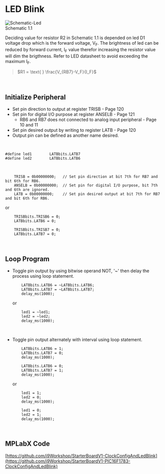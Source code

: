 # LED Blink

![Schematic-Led](https://github.com/user-attachments/assets/5d0bba85-4a6e-4db4-8cc8-58a231f12aa0)
<br/>
Schematic 1.1
<br/>

Deciding value for resistor R2 in Schematic 1.1 is depended on led D1 voltage drop which is the forward voltage, V<sub>F</sub>.
The brightness of led can be reduced by forward current, I<sub>F</sub> value therefor increasing the resistor value will dim the brigthness.
Refer to LED datasheet to avoid exceeding the maximum I<sub>F</sub>.
>$R1 = \text{ } \frac{V_{RB7}-V_F}{I_F}$
<br/>

## Initialize Peripheral
* Set pin direction to output at register TRISB - Page 120
* Set pin for digital I/O purpose at register ANSELB - Page 121
  - RB6 and RB7 does not connected to analog input peripheral - Page 10 and 11
* Set pin desired output by writing to register LATB - Page 120
* Output pin can be defined as another name desired.
<br/>

```
#define led1        LATBbits.LATB7
#define led2        LATBbits.LATB6
```

<br/>

```
    TRISB = 0b00000000;   // Set pin direction at bit 7th for RB7 and bit 6th for RB6.
    ANSELB = 0b00000000;  // Set pin for digital I/O purpose, bit 7th and 6th are ignored.
    LATB = 0b00000000;    // Set pin desired output at bit 7th for RB7 and bit 6th for RB6.
```
or
```
    TRISBbits.TRISB6 = 0;
    LATBbits.LATB6 = 0;
    
    TRISBbits.TRISB7 = 0;
    LATBbits.LATB7 = 0;
```
<br/>

## Loop Program
* Toggle pin output by using bitwise operand NOT, '~' then delay the process using loop statement.
  ```
      LATBbits.LATB6 = ~LATBbits.LATB6;
      LATBbits.LATB7 = ~LATBbits.LATB7;
      delay_ms(1000);
  ```
  or
  ```
      led1 = ~led1;
      led2 = ~led2;
      delay_ms(1000);
  ```
  <br/>

* Toggle pin output alternately with interval using loop statement.
  ```
      LATBbits.LATB6 = 1;
      LATBbits.LATB7 = 0;
      delay_ms(1000);
      
      LATBbits.LATB6 = 0;
      LATBbits.LATB7 = 1;
      delay_ms(1000);
  ```
  or
  ```
      led1 = 1;
      led2 = 0;
      delay_ms(1000);
      
      led1 = 0;
      led2 = 1;
      delay_ms(1000);
  ```
  <br/>

## MPLabX Code

[https://github.com/i9Workshop/StarterBoardV1-ClockConfigAndLedBlink](https://github.com/i9Workshop/StarterBoardV1-PIC16F1783-ClockConfigAndLedBlink)
<br/>

<br/>
